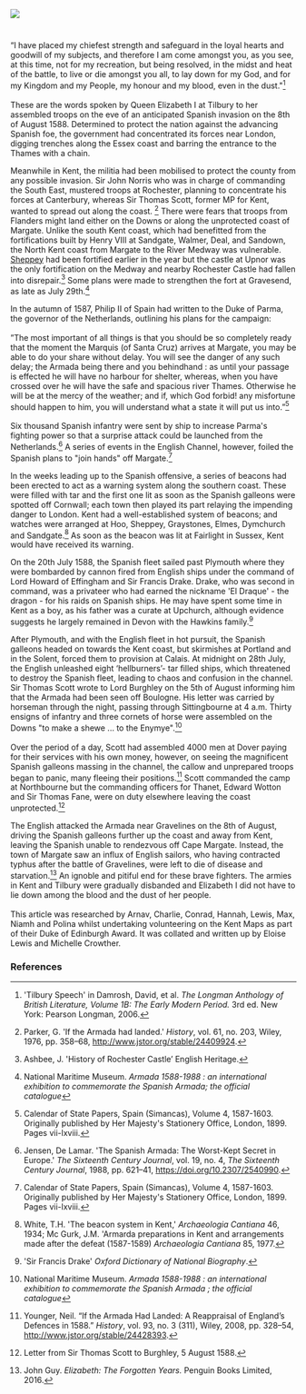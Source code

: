 <a href="https://juncture-digital.org"><img src="https://juncture-digital.org/images/ve-button.png"/></a>
<param author="Duke of Edinburgh Scheme Participants" banner="https://upload.wikimedia.org/wikipedia/commons/0/08/La_batalla_de_Gravelinas%2C_por_Nicholas_Hilliard.jpg" layout="vtl" title="The Spanish Armada and Kent " ve-config=""/> 

<param aliases="Dover" eid="Q179224" ve-entity=""/> 
<param eid="Q375314" title="Folkestone"/>
<param eid="Q676689" title="Gravesend"/>
<param aliases="Sittingbourne" eid="Q1626044" ve-entity=""/>
<param aliases="Canterbury" eid="Q29303" ve-entity=""/>
<param aliases="Walmer" eid="Q2551894" ve-entity=""/>
<param aliases="Deal" eid="Q1011096" ve-entity=""/>
<param aliases="Sandown" eid="Q7416497" ve-entity=""/>
<param aliases="Margate" eid="Q618045" ve-entity=""/>
<param aliases="Sandgate" eid="Q1000312" ve-entity=""/>
<param aliases="Upnor" eid="Q7898392" ve-entity=""/>
<param aliases="Rochester" eid="Q507517" ve-entity=""/>
<param aliases="Medway" eid="Q1434222" ve-entity=""/>
<param aliases="Sheppey" eid="Q1500299" ve-entity=""/>
<param aliases="Dymchurch" eid="Q2796278" ve-entity=""/>
<param aliases="Upchurch" eid="Q2483544" ve-entity=""/>
<param aliases="Northbourne" eid="Q2455830" ve-entity=""/>
<param aliases="Thanet" eid="Q590422" ve-entity=""/>

#

“I have placed my chiefest strength and safeguard in the loyal hearts and goodwill of my subjects, and therefore I am come amongst you, as you see, at this time, not for my recreation, but being resolved, in the midst and heat of the battle, to live or die amongst you all, to lay down for my God, and for my Kingdom and my People, my honour and my blood, even in the dust."[^ref1]
<br/><br/>
These are the words spoken by Queen Elizabeth I at Tilbury to her assembled troops on the eve of an anticipated Spanish invasion on the 8th of August 1588.  Determined to protect the nation against the advancing Spanish foe, the government had concentrated its forces near London, digging trenches along the Essex coast and barring the entrance to the Thames with a chain. 
<param ve-image-v2 manifest="https://iiif.juncture-digital.org/wc:Ignoto%2C_elisabetta_I_d%27inghilterra%2C_1588_caFXD.jpg/manifest.json">

Meanwhile in Kent, the militia had been mobilised to protect the county from any possible invasion. Sir John Norris who was in charge of commanding the South East, mustered troops at Rochester, planning to concentrate his forces at Canterbury, whereas Sir Thomas Scott, former MP for Kent, wanted to spread out along the coast. [^ref2] There were fears that troops from Flanders might land either on the Downs or along the unprotected coast of Margate. Unlike the south Kent coast, which had benefitted from the fortifications built by Henry VIII at Sandgate, Walmer, Deal, and Sandown, the North Kent coast from Margate to the River Medway was vulnerable. [Sheppey](/16c/16c-sheppey-at-war) had been fortified earlier in the year but the castle at Upnor was the only fortification on the Medway and nearby Rochester Castle had fallen into disrepair.[^ref3] Some plans were made to strengthen the fort at Gravesend, as late as July 29th.[^ref4] 
<param ve-image-v2 manifest="https://iiif.juncture-digital.org/wc:Sir_Thomas_Scott_%281535-1594%29.jpg/manifest.json">
<param center="Q29303" ve-map="" zoom="10"/>

In the autumn of 1587, Philip II of Spain had written to the Duke of Parma, the governor of the Netherlands, outlining his plans for the campaign: 
<br/><br/>
”The most important of all things is that you should be so completely ready that the moment the Marquis (of Santa Cruz) arrives at Margate, you may be able to do your share without delay. You will see the danger of any such delay; the Armada being there and you behindhand : as until your passage is effected he will have no harbour for shelter, whereas, when you have crossed over he will have the safe and spacious river Thames. Otherwise he will be at the mercy of the weather; and if, which God forbid! any misfortune should happen to him, you will understand what a state it will put us into.”[^ref5] 
<br/><br/>
Six thousand Spanish infantry were sent by ship to increase Parma's fighting power so that a surprise attack could be launched from the Netherlands.[^ref6] A series of events in the English Channel, however, foiled the Spanish plans to "join hands" off Margate.[^ref7] 
<param ve-image-v2 manifest="https://iiif.juncture-digital.org/wc:The_track_of_the_Armada_around_Britain_and_Ireland_RMG_L8270.jpg/manifest.json">
<param center="Q618045" ve-map="" zoom="15"/>

In the weeks leading up to the Spanish offensive, a series of beacons had been erected to act as a warning system along the southern coast. These were filled with tar and the first one lit as soon as the Spanish galleons were spotted off Cornwall; each town then played its part relaying the impending danger to London. Kent had a well-established system of beacons; and watches were arranged at Hoo, Sheppey, Graystones, Elmes, Dymchurch and Sandgate.[^ref8] As soon as the beacon was lit at Fairlight in Sussex, Kent would have received its warning.
<param ve-image-v2 manifest="https://iiif.juncture-digital.org/wc:A_Map_of_the_Beacons_in_Kent_%28BM_1872%2C0113.1137%29.jpg/manifest.json">

On the 20th July 1588, the Spanish fleet sailed past Plymouth where they were bombarded by cannon fired from English ships under the command of Lord Howard of Effingham and Sir Francis Drake. Drake, who was second in command, was a privateer who had earned the nickname 'El Draque' - the dragon - for his raids on Spanish ships. He may have spent some time in Kent as a boy, as his father was a curate at Upchurch, although evidence suggests he largely remained in Devon with the Hawkins family.[^ref9] 
<param ve-image-v2 manifest="https://iiif.juncture-digital.org/wc:St._Mary_the_Virgin_Church%2C_Upchurch_-_geograph.org.uk_-_2210058.jpg/manifest.json">

After Plymouth, and with the English fleet in hot pursuit, the Spanish galleons headed on towards the Kent coast, but skirmishes at Portland and in the Solent, forced them to provision at Calais.   At midnight on 28th July, the English unleashed eight ‘hellburners’- tar filled ships, which threatened to destroy the Spanish fleet, leading to chaos and confusion in the channel. Sir Thomas Scott wrote to Lord Burghley on the 5th of August informing him that the Armada had been seen off Boulogne. His letter was carried by horseman through the night, passing through Sittingbourne at 4 a.m. Thirty ensigns of infantry and three cornets of horse were assembled on the Downs "to make a shewe ... to the Enymye".[^ref10] 
<br/><br/>
Over the period of a day, Scott had assembled 4000 men at Dover paying for their services with his own money, however, on seeing the magnificent Spanish galleons massing in the channel, the callow and unprepared troops began to panic, many fleeing their positions.[^ref11] Scott commanded the camp at Northbourne but the commanding officers for Thanet, Edward Wotton and Sir Thomas Fane, were on duty elsewhere leaving the coast unprotected.[^ref12] 
<param ve-image-v2 manifest="https://iiif.juncture-digital.org/wc:Invincible_Armada.jpg/manifest.json">
<param center="Q179224" ve-map="" zoom="10"/>

The English attacked the Armada near Gravelines on the 8th of August, driving the Spanish galleons further up the coast and away from Kent, leaving the Spanish unable to rendezvous off Cape Margate.  Instead, the town of Margate saw an influx of English sailors, who having contracted typhus after the battle of Gravelines, were left to die of disease and starvation.[^ref13] An ignoble and pitiful end for these brave fighters. The armies in Kent and Tilbury were gradually disbanded and Elizabeth I did not have to lie down among the blood and the dust of her people. 
<br/><br/>
This article was researched by Arnav, Charlie, Conrad, Hannah, Lewis, Max, Niamh and Polina whilst undertaking volunteering on the Kent Maps as part of their Duke of Edinburgh Award. It was collated and written up by Eloise Lewis and Michelle Crowther.
<param ve-image-v2 manifest="https://iiif.juncture-digital.org/wc:Loutherbourg-Spanish_Armada.jpg/manifest.json">
<param center="Q618045" ve-map="" zoom="10"/>

### References

[^ref1]: 'Tilbury Speech' in Damrosh, David, et al. _The Longman Anthology of British Literature, Volume 1B: The Early Modern Period._ 3rd ed. New York: Pearson Longman, 2006.
[^ref2]: Parker, G. 'If the Armada had landed.' _History_, vol. 61, no. 203, Wiley, 1976, pp. 358–68, http://www.jstor.org/stable/24409924. 
[^ref3]: Ashbee, J. 'History of Rochester Castle’ English Heritage.
[^ref4]: National Maritime Museum. _Armada 1588-1988 : an international exhibition to commemorate the Spanish Armada; the official catalogue_
[^ref5]: Calendar of State Papers, Spain (Simancas), Volume 4, 1587-1603. Originally published by Her Majesty's Stationery Office, London, 1899. Pages vii-lxviii.
[^ref6]: Jensen, De Lamar. 'The Spanish Armada: The Worst-Kept Secret in Europe.' _The Sixteenth Century Journal_, vol. 19, no. 4, _The Sixteenth Century Journal_, 1988, pp. 621–41, https://doi.org/10.2307/2540990.
[^ref7]: Calendar of State Papers, Spain (Simancas), Volume 4, 1587-1603. Originally published by Her Majesty's Stationery Office, London, 1899. Pages vii-lxviii.
[^ref8]: White, T.H. 'The beacon system in Kent,' _Archaeologia Cantiana_ 46, 1934; Mc Gurk, J.M. 'Armarda preparations in Kent and arrangements made after the defeat (1587-1589) _Archaeologia Cantiana_ 85, 1977.
[^ref9]: 'Sir Francis Drake' _Oxford Dictionary of National Biography_.
[^ref9]: Parker, G. 'If the Armada had landed.' _History_, vol. 61, no. 203, Wiley, 1976, pp. 358–68, http://www.jstor.org/stable/24409924. 
[^ref10]: National Maritime Museum. _Armada 1588-1988 : an international exhibition to commemorate the Spanish Armada ; the official catalogue_
[^ref11]: Younger, Neil. “If the Armada Had Landed: A Reappraisal of England’s Defences in 1588.” _History_, vol. 93, no. 3 (311), Wiley, 2008, pp. 328–54, http://www.jstor.org/stable/24428393.
[^ref12]: Letter from Sir Thomas Scott to Burghley, 5 August 1588.
[^ref13]: John Guy. _Elizabeth: The Forgotten Years._ Penguin Books Limited, 2016. 
<param ve-image-v2 manifest="https://iiif.juncture-digital.org/wc:Elizabeth_I_%28Armada_Portrait%29.jpg/manifest.json">

